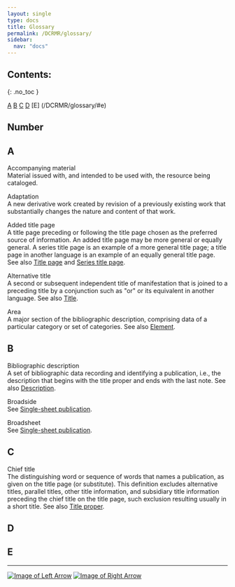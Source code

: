 ```yaml
---
layout: single
type: docs
title: Glossary
permalink: /DCRMR/glossary/
sidebar:
  nav: "docs"
---
```


## Contents:
{: .no_toc }

[A](/DCRMR/glossary/#a) [B](/DCRMR/glossary/#b) [C](/DCRMR/glossary/#c) [D](/DCRMR/glossary/#d) [E] (/DCRMR/glossary/#e)

## Number

## A

<a name="Accompanying-material">Accompanying material</a>    
Material issued with, and intended to be used with, the resource being cataloged.

<a name="Adaptation">Adaptation</a>   
A new derivative work created by revision of a previously existing work that substantially changes the nature and content of that work.

<a name="Added-title-page">Added title page</a>  
A title page preceding or following the title page chosen as the preferred source of information. An added title page may be more general or equally general. A series title page is an example of a more general title page; a title page in another language is an example of an equally general title page. See also [Title page](/DCRMR/glossary/#Title-page) and [Series title page](/DCRMR/glossary/#Series-title-page).

<a name="Alternative-title">Alternative title</a>   
A second or subsequent independent title of manifestation that is joined to a preceding title by a conjunction such as "or" or its equivalent in another language. See also [Title](/DCRMR/glossary/#Title).

<a name="Area">Area</a>  
A major section of the bibliographic description, comprising data of a particular category or set of categories. See also [Element](/DCRMR/glossary/#Element).

## B

<a name="Bibliographic-description">Bibliographic description</a>  
A set of bibliographic data recording and identifying a publication, i.e., the description that begins with the title proper and ends with the last note. See also [Description](/DCRMR/glossary/#Description).

<a name="Broadside">Broadside</a>  
See [Single-sheet publication](/DCRMR/glossary/#Single-sheet-publication).

<a name="Broadsheet">Broadsheet</a>  
See [Single-sheet publication](/DCRMR/glossary/#Single-sheet-publication).

## C
<a name="Chief-title">Chief title</a>  
The distinguishing word or sequence of words that names a publication, as given on the title page (or substitute). This definition excludes alternative titles, parallel titles, other title information, and subsidiary title information preceding the chief title on the title page, such exclusion resulting usually in a short title. See also [Title proper](/DCRMR/glossary/#title-proper).

## D

## E

---

[![Image of Left Arrow](https://rbms-bsc.github.io/DCRMR/assets/pictures/navigation/Arrow_Left.png "K — Instruction mappings from DCRM to DCRMR")](/DCRMR/appendices/Appendix-k/)
[![Image of Right Arrow](https://rbms-bsc.github.io/DCRMR/assets/pictures/navigation/Arrow_Right.png "Changelog")](/DCRMR/changelog/)